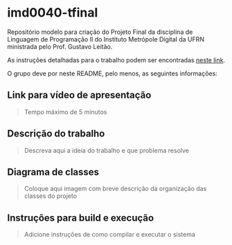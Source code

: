 # imd0040-tfinal

Repositório modelo para criação do Projeto Final da disciplina de Linguagem de Programação II do Instituto Metrópole Digital da UFRN ministrada pelo Prof. Gustavo Leitão.

As instruções detalhadas para o trabalho podem ser encontradas [neste link](https://happy-wool-a9a.notion.site/Trabalho-III-Unidade-a839a62426ea4c5a9d03df8144703aab).

O grupo deve por neste README, pelo menos, as seguintes informações:

## Link para vídeo de apresentação

> Tempo máximo de 5 minutos

## Descrição do trabalho

> Descreva aqui a ideia do trabalho e que problema resolve

## Diagrama de classes

> Coloque aqui imagem com breve descrição da organização das classes do projeto

## Instruções para build e execução

> Adicione instruções de como compilar e executar o sistema
